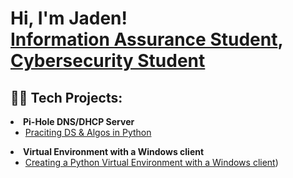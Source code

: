<h1>Hi, I'm Jaden! <br/><a href="https://github.com/Jadenknotts1" >Information Assurance Student</a></a>, <a href= "https://www.linkedin.com/in/jaden-knotts-12854a246/">Cybersecurity Student</a>

<h2>👨‍💻 Tech Projects:</h2
                               
- <b>Pi-Hole DNS/DHCP Server</b>
  - [Praciting DS & Algos in Python](https://github.com/joshmadakor1/Algorithms-Practice)
- <b>Virtual Environment with a Windows client</b>
  - [Creating a Python Virtual Environment with a Windows client](https://github.com/JadenKnotts1/Creating-a-Python-Virtual-Environment-with-a-Windows-client.git))
 


<!--
**joshmadakor1/joshmadakor1** is a ✨ _special_ ✨ repository because its `README.md` (this file) appears on your GitHub profile.

Here are some ideas to get you started:

- 🔭 I’m currently working on ...
- 🌱 I’m currently learning ...
- 👯 I’m looking to collaborate on ...
- 🤔 I’m looking for help with ...
- 💬 Ask me about ...
- 📫 How to reach me: ...
- 😄 Pronouns: ...
- ⚡ Fun fact: ...
-->
